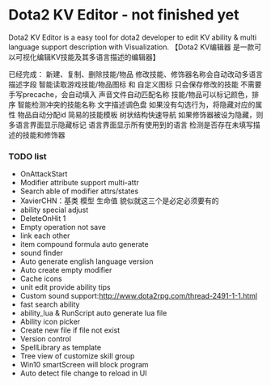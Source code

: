 # Dota2 KV Editor - not finished yet
Dota2 KV Editor is a easy tool for dota2 developer to edit KV ability & multi language support description with Visualization.
【Dota2 KV编辑器 是一款可以可视化编辑KV技能及其多语言描述的编辑器】

已经完成：
新建、复制、删除技能/物品
修改技能、修饰器名称会自动改动多语言描述字段
智能读取游戏技能/物品图标 和 自定义图标
只会保存修改的技能
不需要手写precache，会自动填入
声音文件自动匹配名称
技能/物品可以标记颜色，排序
智能检测冲突的技能名称
文字描述调色盘
如果没有勾选行为，将隐藏对应的属性
物品自动分配id
简易的技能模板
树状结构快速导航
如果修饰器被设为隐藏，则多语言界面显示隐藏标记
语言界面显示所有使用到的语言
检测是否存在未填写描述的技能和修饰器

### TODO list
* OnAttackStart
* Modifier attribute support multi-attr
* Search able of modifier attrs/states
* XavierCHN：基类 模型 生命值 貌似就这三个是必定必须要有的
* ability special adjust
* DeleteOnHit 1
* Empty operation not save
* link each other
* item compound formula auto generate
* sound finder
* Auto generate english language version
* Auto create empty modifier
* Cache icons
* unit edit provide ability tips
* Custom sound support:http://www.dota2rpg.com/thread-2491-1-1.html
* fast search ability
* ability_lua & RunScript auto generate lua file
* Ability icon picker
* Create new file if file not exist
* Version control
* SpellLibrary as template
* Tree view of customize skill group
* Win10 smartScreen will block program
* Auto detect file change to reload in UI
